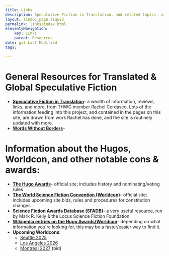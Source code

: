 ```yaml
---
title: Links
description: Speculative Fiction in Translation, and related topics, around the web
layout: libdoc_page.liquid
permalink: links/index.html
eleventyNavigation: 
    key: Links
    parent: Resources
date: git Last Modified
tags: 

---
```


# General Resources for Translated & Global Speculative Fiction
* [**Speculative Fiction in Translation**](https://www.sfintranslation.com/)- a wealth of information, reviews, links, and more, from THWG member Rachel Cordasco. Lots of the information feeding into this project, and contained in the pages on this site, are drawn from work Rachel has done, and the site is routinely updated with more.
* [**Words Without Borders**]()- 

# Information about the Hugos, Worldcon, and other notable cons & awards:
* [**The Hugo Awards**]()- official site; includes history and nominating/voting rules
* [**The World Science Fiction Convention (Worldcon)**]()- official site; includes upcoming site bids, rules and procedures for constitution changes
* [**Science Fiction Awards Database (SFADB)**]()- a very useful resource, run by Mark R. Kelly & the Locus Science Fiction Foundation
* [**Wikipedia entries on the Hugo Awards/Worldcon**]()- depending on what information you're looking for, this may be a faster/easier way to find it.
* **Upcoming Worldcons**:
    * [Seattle 2025]()
    * [Los Angeles 2026]()
    * [Montréal 2027]() (bid)
